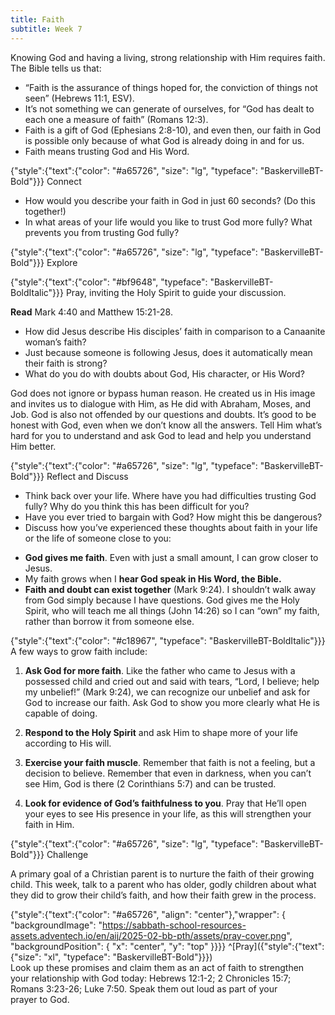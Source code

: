 ```yaml
---
title: Faith
subtitle: Week 7
---
```


Knowing God and having a living, strong relationship with Him requires faith. The Bible tells us that:

+ “Faith is the assurance of things hoped for, the conviction of things not seen” (Hebrews 11:1, ESV).
+ It’s not something we can generate of ourselves, for “God has dealt to each one a measure of faith” (Romans 12:3).
+ Faith is a gift of God (Ephesians 2:8-10), and even then, our faith in God is possible only because of what God is already doing in and for us.
+ Faith means trusting God and His Word.

{"style":{"text":{"color": "#a65726", "size": "lg", "typeface": "BaskervilleBT-Bold"}}}
Connect

+ How would you describe your faith in God in just 60 seconds? (Do this together!)
+ In what areas of your life would you like to trust God more fully? What prevents you from trusting God fully?

{"style":{"text":{"color": "#a65726", "size": "lg", "typeface": "BaskervilleBT-Bold"}}}
Explore

{"style":{"text":{"color": "#bf9648", "typeface": "BaskervilleBT-BoldItalic"}}}
Pray, inviting the Holy Spirit to guide your discussion.

**Read** Mark 4:40 and Matthew 15:21-28.

+ How did Jesus describe His disciples’ faith in comparison to a Canaanite woman’s faith?
+ Just because someone is following Jesus, does it automatically mean their faith is strong?
+ What do you do with doubts about God, His character, or His Word?

God does not ignore or bypass human reason. He created us in His image and invites us to dialogue with Him, as He did with Abraham, Moses, and Job. God is also not offended by our questions and doubts. It’s good to be honest with God, even when we don’t know all the answers. Tell Him what’s hard for you to understand and ask God to lead and help you understand Him better.

{"style":{"text":{"color": "#a65726", "size": "lg", "typeface": "BaskervilleBT-Bold"}}}
Reflect and Discuss

+ Think back over your life. Where have you had difficulties trusting God fully? Why do you think this has been difficult for you?
+ Have you ever tried to bargain with God? How might this be dangerous?
+ Discuss how you’ve experienced these thoughts about faith in your life or the life of someone close to you:
- **God gives me faith**. Even with just a small amount, I can grow closer to Jesus.
- My faith grows when I **hear God speak in His Word, the Bible.**
- **Faith and doubt can exist together** (Mark 9:24). I shouldn’t walk away from God simply because I have questions. God gives me the Holy Spirit, who will teach me all things (John 14:26) so I can “own” my faith, rather than borrow it from someone else.

{"style":{"text":{"color": "#c18967", "typeface": "BaskervilleBT-BoldItalic"}}}
A few ways to grow faith include:

1. **Ask God for more faith**. Like the father who came to Jesus with a possessed child and cried out and said with tears, “Lord, I believe; help my unbelief!” (Mark 9:24), we can recognize our unbelief and ask for God to increase our faith. Ask God to show you more clearly what He is capable of doing.

2. **Respond to the Holy Spirit** and ask Him to shape more of your life according to His will.

3. **Exercise your faith muscle**. Remember that faith is not a feeling, but a decision to believe. Remember that even in darkness, when you can’t see Him, God is there (2 Corinthians 5:7) and can be trusted.

4. **Look for evidence of God’s faithfulness to you**. Pray that He’ll open your eyes to see His presence in your life, as this will strengthen your faith in Him.

{"style":{"text":{"color": "#a65726", "size": "lg", "typeface": "BaskervilleBT-Bold"}}}
Challenge

A primary goal of a Christian parent is to nurture the faith of their growing child. This week, talk to a parent who has older, godly children about what they did to grow their child’s faith, and how their faith grew in the process.

{"style":{"text":{"color": "#a65726", "align": "center"},"wrapper": { "backgroundImage": "https://sabbath-school-resources-assets.adventech.io/en/aij/2025-02-bb-pth/assets/pray-cover.png", "backgroundPosition": { "x": "center", "y": "top" }}}}
^[Pray]({"style":{"text":{"size": "xl", "typeface": "BaskervilleBT-Bold"}}})\
Look up these promises and claim them as an act of faith to strengthen\
your relationship with God today: Hebrews 12:1-2; 2 Chronicles 15:7;\
Romans 3:23-26; Luke 7:50. Speak them out loud as part of your\
prayer to God.
